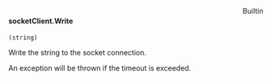 <div style="float:right"><span class="builtin">Builtin</span></div>

#### socketClient.Write

``` suneido
(string)
```

Write the string to the socket connection.

An exception will be thrown if the timeout is exceeded.